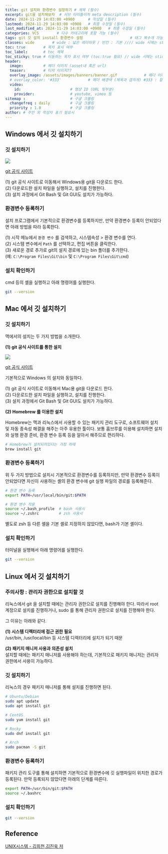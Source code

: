 ```yaml
---
title: git 설치와 환경변수 설정하기 # 제목 (필수)
excerpt: git을 설치해보자  # 서브 타이틀이자 meta description (필수)
date: 2024-11-29 14:03:00 +0900      # 작성일 (필수)
lastmod: 2024-11-29 14:03:00 +0900   # 최종 수정일 (필수)
last_modified_at: 2024-11-29 14:03:00 +0900   # 최종 수정일 (필수)
categories: VCS        # 다수 카테고리에 포함 가능 (필수)
tags: git 깃 설치 install 환경변수 설정                     # 태그 복수개 가능 (필수)
classes: wide        # wide : 넓은 레이아웃 / 빈칸 : 기본 //// wide 시에는 sticky toc 불가
toc: true        # 목차 표시 여부
toc_label:       # toc 제목
toc_sticky: true # 이동하는 목차 표시 여부 (toc:true 필요) // wide 시에는 sticky toc 불가
header: 
  image:         # 헤더 이미지 (asset내 혹은 url)
  teaser:        # 티저 이미지??
  overlay_image: /assets/images/banners/banner.gif            # 헤더 이미지 (제목과 겹치게)
  # overlay_color: '#333'            # 헤더 배경색 (제목과 겹치게) #333 : 짙은 회색 (필수)
  video:
    id:                      # 영상 ID (URL 뒷부분)
    provider:                # youtube, vimeo 등
sitemap :                    # 구글 크롤링
  changefreq : daily         # 구글 크롤링
  priority : 1.0             # 구글 크롤링
author: # 주인 외 작성자 표기 필요시
---
```

<!--postNo: 20241129_005-->

## Windows 에서 깃 설치하기  

### 깃 설치하기  

![](/assets/images/20241129_005_001.png)

[git 공식 사이트](https://git-scm.com/)   

(1) git 공식 사이트로 이동해서 Windows용 git을 다운로드 한다.  
(2) 다운로드한 설치 파일을 실행하고, 설치를 진행한다.  
(3) 설치 과정에서 Git Bash 및 Git GUI도 설치가 가능하다.  


### 환경변수 등록하기  

설치 프로그램에서 기본적으로 환경변수를 등록하지만, 만약 환경변수 등록이 안되었다면 아래 방법을 따라 등록한다.  

(1) 시작 메뉴에서 `환경 변수` 를 검색하고, 시스템속성 > 환경 변수를 연다.  
(2) 시스템 변수에서 `Path` 를 선택하고, 편집 버튼을 클릭한다.  
(3) 새로운 경로 추가로 git의 설치 경로에 있는 bin 폴더를 추가한다.  
(예: `C:\Program Files\Git\bin` 및 `C:\Program Files\Git\cmd`)  

### 설치 확인하기  

cmd 등의 셸을 실행하고 아래 명령어를 실행한다.  

```bash
git --version
```

## Mac 에서 깃 설치하기  

### 깃 설치하기  

맥에서의 설치는 두 가지 방법을 소개한다.  

**(1) git 공식 사이트를 통한 설치**  

![](/assets/images/20241129_005_001.png)

[git 공식 사이트](https://git-scm.com/)   

기본적으로 Windows 의 설치와 동일하다.  

(1) git 공식 사이트로 이동해서 Mac용 git을 다운로드 한다.  
(2) 다운로드한 설치 파일을 실행하고, 설치를 진행한다.  
(3) 설치 과정에서 Git Bash 및 Git GUI도 설치가 가능하다.  

**(2) Homebrew 를 이용한 설치**  

Homebrew는 맥과 리눅스에서 사용할 수 있는 패키지 관리 도구로, 소프트웨어 설치 및 자동 종속성 해결을 해주는 아주 유용한 툴이다. 보통 홈브루를 이용해 설치하면 설치와 실행 환경 준비, 환경 변수 등록 등을 알아서 해주므로 편리하다.  

```bash
# Homebrew가 설치되어있다는 가정 하에
brew install git
```

### 환경변수 등록하기  

위 두 가지 방법으로 설치시 기본적으로 환경변수를 등록하지만, 만약 환경변수 등록이 안되었다면 자신이 사용하는 셸의 환경 변수에 git 실행 파일의 경로를 등록해준다.  

```bash
# 환경 변수 등록
export PATH=/usr/local/bin/git:$PATH

# 환경 변수 적용
source ~/.bash_profile  # bash 사용시
source ~/.zshrc         # zsh 사용시
```

별도로 zsh 등 다른 셸을 기본 셸로 지정하지 않았다면, bash가 기본 셸이다.  


### 설치 확인하기  

터미널을 실행해서 아래 명령어를 실행한다.  

```bash
git --version
```



## Linux 에서 깃 설치하기  

### 주의사항 : 관리자 권한으로 설치할 것  

리눅스에서 git 을 설치할 때에는 관리자 권한으로 설치를 진행해야 한다. 따라서 root 계정으로 설치를 진행하거나, sudo 를 통해 관리자 권한으로 설치를 진행해야 한다.  

그 이유는 아래와 같다.  

**(1) 시스템 디렉터리에 접근 권한 필요**  
/usr/bin, /usr/local/bin 등 시스템 디렉터리에 설치가 되기 때문  

**(2) 패키지 매니저 사용과 의존성 설치**  
설치할 때에는 패키지 매니저를 사용해야 하는데, 기본적으로 패키지 매니저는 관리자 권한에서 사용이 가능하다.  


### 깃 설치하기  

리눅스의 경우 패키지 매니저를 통해 설치를 진행하면 된다.  

```bash
# Ubuntu/Debian
sudo apt update
sudo apt install git

# CentOS  
sudo yum install git

# Rocky  
sudo dnf install git

# Arch
sudo pacman -S git
```

### 환경변수 등록하기  

패키지 관리 도구를 통해 설치하면 기본적으로 환경변수에 깃 실행파일이 위치한 경로가 등록된다. 만약 등록되지 않았다면 아래의 단계를 따른다.  

```bash
export PATH=/usr/bin/git:$PATH
source ~/.bashrc
```

### 설치 확인하기  

```bash
git --version
```


## Reference  

[UNIX시스템 - 김희천,김진욱 저](https://search.shopping.naver.com/book/catalog/41474371650)  